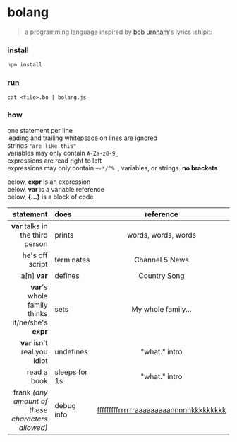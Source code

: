 # bolang
> a programming language inspired by [bob urnham](http://www.boburnham.com/)'s lyrics :shipit:

### install
`npm install`

### run
`cat <file>.bo | bolang.js`

### how
one statement per line  
leading and trailing whitepsace on lines are ignored  
strings `"are like this"`  
variables may only contain `A-Za-z0-9_`  
expressions are read right to left  
expressions may only contain `+-*/^% `, variables, or strings. **no brackets**  

below, **expr** is an expression  
below, **var** is a variable reference  
below, **{...}** is a block of code  

statement                                    | does             | reference           
--------------------------------------------:|:---------------- |:-------------------:
**var** talks in the third person            | prints           | words, words, words
he's off script                              | terminates       | Channel 5 News
a[n] **var**                                 | defines          | Country Song
**var**'s whole family thinks it/he/she's **expr** | sets       | My whole family...
**var** isn't real you idiot                 | undefines        | "what." intro
read a book                                  | sleeps for 1s    | "what." intro
frank _(any amount of these characters allowed)_ | debug info   | [fffffffffrrrrrraaaaaaaaannnnnkkkkkkkkk](https://twitter.com/boburnham/status/768205113634586624)
